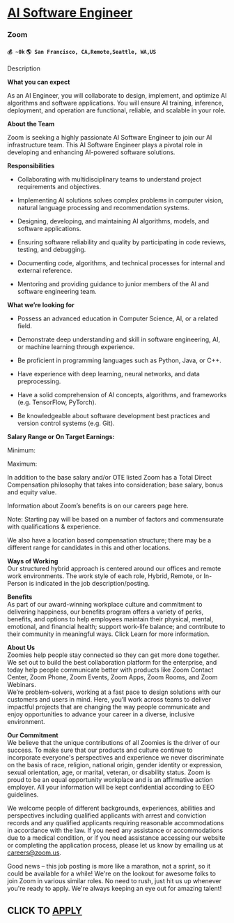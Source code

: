 # [AI Software Engineer](https://www.remotewlb.com/apply/ai-software-engineer-87455)  
### Zoom  
#### `💰 ~0k` `🌎 San Francisco, CA,Remote,Seattle, WA,US`  

Description

**What you can expect**

As an AI Engineer, you will collaborate to design, implement, and optimize AI algorithms and software applications. You will ensure AI training, inference, deployment, and operation are functional, reliable, and scalable in your role.

 **About the Team**

Zoom is seeking a highly passionate AI Software Engineer to join our AI infrastructure team. This AI Software Engineer plays a pivotal role in developing and enhancing AI-powered software solutions.

 **Responsibilities**

  * Collaborating with multidisciplinary teams to understand project requirements and objectives.

  * Implementing AI solutions solves complex problems in computer vision, natural language processing and recommendation systems.

  * Designing, developing, and maintaining AI algorithms, models, and software applications.

  * Ensuring software reliability and quality by participating in code reviews, testing, and debugging.

  * Documenting code, algorithms, and technical processes for internal and external reference.

  * Mentoring and providing guidance to junior members of the AI and software engineering team.

 **What we’re looking for**

  * Possess an advanced education in Computer Science, AI, or a related field.

  * Demonstrate deep understanding and skill in software engineering, AI, or machine learning through experience.

  * Be proficient in programming languages such as Python, Java, or C++.

  * Have experience with deep learning, neural networks, and data preprocessing.

  * Have a solid comprehension of AI concepts, algorithms, and frameworks (e.g. TensorFlow, PyTorch).

  * Be knowledgeable about software development best practices and version control systems (e.g. Git).

 **Salary Range or On Target Earnings:**

Minimum:

Maximum:

In addition to the base salary and/or OTE listed Zoom has a Total Direct Compensation philosophy that takes into consideration; base salary, bonus and equity value.

Information about Zoom’s benefits is on our careers page here.

Note: Starting pay will be based on a number of factors and commensurate with qualifications & experience.

We also have a location based compensation structure; there may be a different range for candidates in this and other locations.

 **Ways of Working**  
Our structured hybrid approach is centered around our offices and remote work environments. The work style of each role, Hybrid, Remote, or In-Person is indicated in the job description/posting.

 **Benefits**  
As part of our award-winning workplace culture and commitment to delivering happiness, our benefits program offers a variety of perks, benefits, and options to help employees maintain their physical, mental, emotional, and financial health; support work-life balance; and contribute to their community in meaningful ways. Click Learn for more information.

 **About Us**  
Zoomies help people stay connected so they can get more done together. We set out to build the best collaboration platform for the enterprise, and today help people communicate better with products like Zoom Contact Center, Zoom Phone, Zoom Events, Zoom Apps, Zoom Rooms, and Zoom Webinars.  
We’re problem-solvers, working at a fast pace to design solutions with our customers and users in mind. Here, you’ll work across teams to deliver impactful projects that are changing the way people communicate and enjoy opportunities to advance your career in a diverse, inclusive environment.

  
 **Our Commitment​**  
We believe that the unique contributions of all Zoomies is the driver of our success. To make sure that our products and culture continue to incorporate everyone's perspectives and experience we never discriminate on the basis of race, religion, national origin, gender identity or expression, sexual orientation, age, or marital, veteran, or disability status. Zoom is proud to be an equal opportunity workplace and is an affirmative action employer. All your information will be kept confidential according to EEO guidelines.

We welcome people of different backgrounds, experiences, abilities and perspectives including qualified applicants with arrest and conviction records and any qualified applicants requiring reasonable accommodations in accordance with the law. If you need any assistance or accommodations due to a medical condition, or if you need assistance accessing our website or completing the application process, please let us know by emailing us at careers@zoom.us.

Good news – this job posting is more like a marathon, not a sprint, so it could be available for a while! We're on the lookout for awesome folks to join Zoom in various similar roles. No need to rush, just hit us up whenever you're ready to apply. We're always keeping an eye out for amazing talent!

  
## CLICK TO [APPLY](https://www.remotewlb.com/apply/ai-software-engineer-87455)

